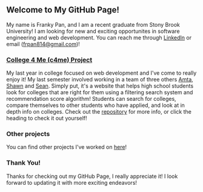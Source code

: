 ## Welcome to My GitHub Page!

My name is Franky Pan, and I am a recent graduate from Stony Brook University! I am looking for new and exciting opportunites in software engineering and web development. You can reach me through [LinkedIn](https://www.linkedin.com/in/frpan/) or email (frpan814@gmail.com)! 

### [College 4 Me (c4me) Project](https://github.com/frpansbu/c4me-FASS)

My last year in college focused on web development and I've come to really enjoy it! My last semester involved working in a team of three others [Amta](https://www.linkedin.com/in/amta-sulaiman-983b0685), [Shawn](https://www.linkedin.com/in/shawnfelix) and [Sean](https://www.facebook.com/seancspencer).
Simply put, it's a website that helps high school students look for colleges that are right for them using a filtering search system and recommendation score algorithm! 
Students can search for colleges, compare themselves to other students who have applied, and look at in depth info on colleges. Check out the [repository](https://github.com/frpansbu/c4me-FASS) for more info, or click the heading to check it out yourself!

### Other projects

You can find other projects I've worked on [here](https://github.com/frpansbu)!

### Thank You!

Thanks for checking out my GitHub Page, I really appreciate it! I look forward to updating it with more exciting endeavors! 
